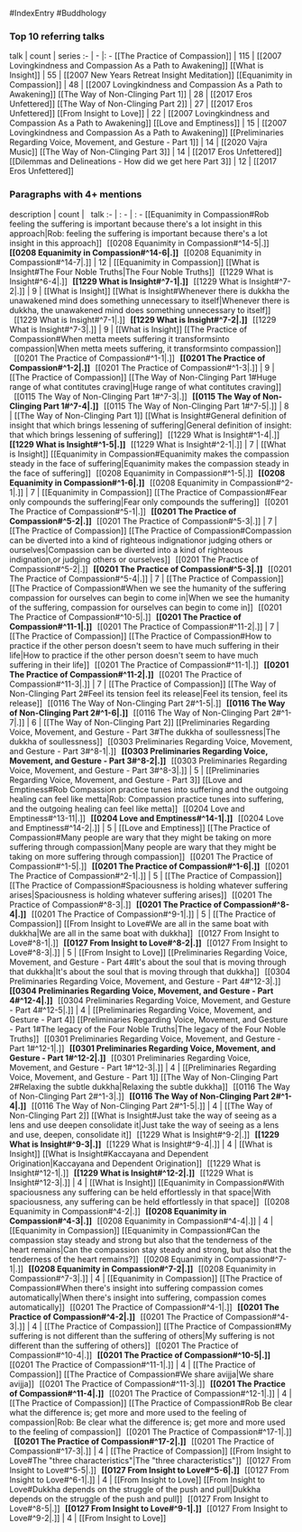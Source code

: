 #IndexEntry #Buddhology

### Top 10 referring talks
talk | count | series
:- | - |: -
[[The Practice of Compassion]] | 115 | [[2007 Lovingkindness and Compassion As a Path to Awakening]]
[[What is Insight]] | 55 | [[2007 New Years Retreat Insight Meditation]]
[[Equanimity in Compassion]] | 48 | [[2007 Lovingkindness and Compassion As a Path to Awakening]]
[[The Way of Non-Clinging Part 1]] | 28 | [[2017 Eros Unfettered]]
[[The Way of Non-Clinging Part 2]] | 27 | [[2017 Eros Unfettered]]
[[From Insight to Love]] | 22 | [[2007 Lovingkindness and Compassion As a Path to Awakening]]
[[Love and Emptiness]] | 15 | [[2007 Lovingkindness and Compassion As a Path to Awakening]]
[[Preliminaries Regarding Voice, Movement, and Gesture - Part 1]] | 14 | [[2020 Vajra Music]]
[[The Way of Non-Clinging Part 3]] | 14 | [[2017 Eros Unfettered]]
[[Dilemmas and Delineations - How did we get here Part 3]] | 12 | [[2017 Eros Unfettered]]

### Paragraphs with 4+ mentions
description | count | &nbsp;&nbsp;talk
:- | : - | : -
[[Equanimity in Compassion#Rob feeling the suffering is important because there's a lot insight in this approach\|Rob: feeling the suffering is important because there's a lot insight in this approach]] &nbsp;&nbsp;[[0208 Equanimity in Compassion#^14-5\|.]] &nbsp; **[[0208 Equanimity in Compassion#^14-6\|.]]** &nbsp; [[0208 Equanimity in Compassion#^14-7\|.]] | 12 | [[Equanimity in Compassion]]
[[What is Insight#The Four Noble Truths\|The Four Noble Truths]] &nbsp;&nbsp;[[1229 What is Insight#^6-4\|.]] &nbsp; **[[1229 What is Insight#^7-1\|.]]** &nbsp; [[1229 What is Insight#^7-2\|.]] | 9 | [[What is Insight]]
[[What is Insight#Whenever there is dukkha the unawakened mind does something unnecessary to itself\|Whenever there is dukkha, the unawakened mind does something unnecessary to itself]] &nbsp;&nbsp;[[1229 What is Insight#^7-1\|.]] &nbsp; **[[1229 What is Insight#^7-2\|.]]** &nbsp; [[1229 What is Insight#^7-3\|.]] | 9 | [[What is Insight]]
[[The Practice of Compassion#When metta meets suffering it transformsinto compassion\|When metta meets suffering, it transformsinto compassion]] &nbsp;&nbsp;[[0201 The Practice of Compassion#^1-1\|.]] &nbsp; **[[0201 The Practice of Compassion#^1-2\|.]]** &nbsp; [[0201 The Practice of Compassion#^1-3\|.]] | 9 | [[The Practice of Compassion]]
[[The Way of Non-Clinging Part 1#Huge range of what contitutes craving\|Huge range of what contitutes craving]] &nbsp;&nbsp;[[0115 The Way of Non-Clinging Part 1#^7-3\|.]] &nbsp; **[[0115 The Way of Non-Clinging Part 1#^7-4\|.]]** &nbsp; [[0115 The Way of Non-Clinging Part 1#^7-5\|.]] | 8 | [[The Way of Non-Clinging Part 1]]
[[What is Insight#General definition of insight that which brings lessening of suffering\|General definition of insight: that which brings lessening of suffering]] &nbsp;&nbsp;[[1229 What is Insight#^1-4\|.]] &nbsp; **[[1229 What is Insight#^1-5\|.]]** &nbsp; [[1229 What is Insight#^2-1\|.]] | 7 | [[What is Insight]]
[[Equanimity in Compassion#Equanimity makes the compassion steady in the face of suffering\|Equanimity makes the compassion steady in the face of suffering]] &nbsp;&nbsp;[[0208 Equanimity in Compassion#^1-5\|.]] &nbsp; **[[0208 Equanimity in Compassion#^1-6\|.]]** &nbsp; [[0208 Equanimity in Compassion#^2-1\|.]] | 7 | [[Equanimity in Compassion]]
[[The Practice of Compassion#Fear only compounds the suffering\|Fear only compounds the suffering]] &nbsp;&nbsp;[[0201 The Practice of Compassion#^5-1\|.]] &nbsp; **[[0201 The Practice of Compassion#^5-2\|.]]** &nbsp; [[0201 The Practice of Compassion#^5-3\|.]] | 7 | [[The Practice of Compassion]]
[[The Practice of Compassion#Compassion can be diverted into a kind of righteous indignationor judging others or ourselves\|Compassion can be diverted into a kind of righteous indignation,or judging others or ourselves]] &nbsp;&nbsp;[[0201 The Practice of Compassion#^5-2\|.]] &nbsp; **[[0201 The Practice of Compassion#^5-3\|.]]** &nbsp; [[0201 The Practice of Compassion#^5-4\|.]] | 7 | [[The Practice of Compassion]]
[[The Practice of Compassion#When we see the humanity of the suffering compassion for ourselves can begin to come in\|When we see the humanity of the suffering, compassion for ourselves can begin to come in]] &nbsp;&nbsp;[[0201 The Practice of Compassion#^10-5\|.]] &nbsp; **[[0201 The Practice of Compassion#^11-1\|.]]** &nbsp; [[0201 The Practice of Compassion#^11-2\|.]] | 7 | [[The Practice of Compassion]]
[[The Practice of Compassion#How to practice if the other person doesn't seem to have much suffering in their life\|How to practice if the other person doesn't seem to have much suffering in their life]] &nbsp;&nbsp;[[0201 The Practice of Compassion#^11-1\|.]] &nbsp; **[[0201 The Practice of Compassion#^11-2\|.]]** &nbsp; [[0201 The Practice of Compassion#^11-3\|.]] | 7 | [[The Practice of Compassion]]
[[The Way of Non-Clinging Part 2#Feel its tension feel its release\|Feel its tension, feel its release]] &nbsp;&nbsp;[[0116 The Way of Non-Clinging Part 2#^1-5\|.]] &nbsp; **[[0116 The Way of Non-Clinging Part 2#^1-6\|.]]** &nbsp; [[0116 The Way of Non-Clinging Part 2#^1-7\|.]] | 6 | [[The Way of Non-Clinging Part 2]]
[[Preliminaries Regarding Voice, Movement, and Gesture - Part 3#The dukkha of soullessness\|The dukkha of soullessness]] &nbsp;&nbsp;[[0303 Preliminaries Regarding Voice, Movement, and Gesture - Part 3#^8-1\|.]] &nbsp; **[[0303 Preliminaries Regarding Voice, Movement, and Gesture - Part 3#^8-2\|.]]** &nbsp; [[0303 Preliminaries Regarding Voice, Movement, and Gesture - Part 3#^8-3\|.]] | 5 | [[Preliminaries Regarding Voice, Movement, and Gesture - Part 3]]
[[Love and Emptiness#Rob Compassion practice tunes into suffering and the outgoing healing can feel like metta\|Rob: Compassion practice tunes into suffering, and the outgoing healing can feel like metta]] &nbsp;&nbsp;[[0204 Love and Emptiness#^13-11\|.]] &nbsp; **[[0204 Love and Emptiness#^14-1\|.]]** &nbsp; [[0204 Love and Emptiness#^14-2\|.]] | 5 | [[Love and Emptiness]]
[[The Practice of Compassion#Many people are wary that they might be taking on more suffering through compassion\|Many people are wary that they might be taking on more suffering through compassion]] &nbsp;&nbsp;[[0201 The Practice of Compassion#^1-5\|.]] &nbsp; **[[0201 The Practice of Compassion#^1-6\|.]]** &nbsp; [[0201 The Practice of Compassion#^2-1\|.]] | 5 | [[The Practice of Compassion]]
[[The Practice of Compassion#Spaciousness is holding whatever suffering arises\|Spaciousness is holding whatever suffering arises]] &nbsp;&nbsp;[[0201 The Practice of Compassion#^8-3\|.]] &nbsp; **[[0201 The Practice of Compassion#^8-4\|.]]** &nbsp; [[0201 The Practice of Compassion#^9-1\|.]] | 5 | [[The Practice of Compassion]]
[[From Insight to Love#We are all in the same boat with dukkha\|We are all in the same boat with dukkha]] &nbsp;&nbsp;[[0127 From Insight to Love#^8-1\|.]] &nbsp; **[[0127 From Insight to Love#^8-2\|.]]** &nbsp; [[0127 From Insight to Love#^8-3\|.]] | 5 | [[From Insight to Love]]
[[Preliminaries Regarding Voice, Movement, and Gesture - Part 4#It's about the soul that is moving through that dukkha\|It's about the soul that is moving through that dukkha]] &nbsp;&nbsp;[[0304 Preliminaries Regarding Voice, Movement, and Gesture - Part 4#^12-3\|.]] &nbsp; **[[0304 Preliminaries Regarding Voice, Movement, and Gesture - Part 4#^12-4\|.]]** &nbsp; [[0304 Preliminaries Regarding Voice, Movement, and Gesture - Part 4#^12-5\|.]] | 4 | [[Preliminaries Regarding Voice, Movement, and Gesture - Part 4]]
[[Preliminaries Regarding Voice, Movement, and Gesture - Part 1#The legacy of the Four Noble Truths\|The legacy of the Four Noble Truths]] &nbsp;&nbsp;[[0301 Preliminaries Regarding Voice, Movement, and Gesture - Part 1#^12-1\|.]] &nbsp; **[[0301 Preliminaries Regarding Voice, Movement, and Gesture - Part 1#^12-2\|.]]** &nbsp; [[0301 Preliminaries Regarding Voice, Movement, and Gesture - Part 1#^12-3\|.]] | 4 | [[Preliminaries Regarding Voice, Movement, and Gesture - Part 1]]
[[The Way of Non-Clinging Part 2#Relaxing the subtle dukkha\|Relaxing the subtle dukkha]] &nbsp;&nbsp;[[0116 The Way of Non-Clinging Part 2#^1-3\|.]] &nbsp; **[[0116 The Way of Non-Clinging Part 2#^1-4\|.]]** &nbsp; [[0116 The Way of Non-Clinging Part 2#^1-5\|.]] | 4 | [[The Way of Non-Clinging Part 2]]
[[What is Insight#Just take the way of seeing as a lens and use deepen consolidate it\|Just take the way of seeing as a lens and use, deepen, consolidate it]] &nbsp;&nbsp;[[1229 What is Insight#^9-2\|.]] &nbsp; **[[1229 What is Insight#^9-3\|.]]** &nbsp; [[1229 What is Insight#^9-4\|.]] | 4 | [[What is Insight]]
[[What is Insight#Kaccayana and Dependent Origination\|Kaccayana and Dependent Origination]] &nbsp;&nbsp;[[1229 What is Insight#^12-1\|.]] &nbsp; **[[1229 What is Insight#^12-2\|.]]** &nbsp; [[1229 What is Insight#^12-3\|.]] | 4 | [[What is Insight]]
[[Equanimity in Compassion#With spaciousness any suffering can be held effortlessly in that space\|With spaciousness, any suffering can be held effortlessly in that space]] &nbsp;&nbsp;[[0208 Equanimity in Compassion#^4-2\|.]] &nbsp; **[[0208 Equanimity in Compassion#^4-3\|.]]** &nbsp; [[0208 Equanimity in Compassion#^4-4\|.]] | 4 | [[Equanimity in Compassion]]
[[Equanimity in Compassion#Can the compassion stay steady and strong but also that the tenderness of the heart remains\|Can the compassion stay steady and strong, but also that the tenderness of the heart remains?]] &nbsp;&nbsp;[[0208 Equanimity in Compassion#^7-1\|.]] &nbsp; **[[0208 Equanimity in Compassion#^7-2\|.]]** &nbsp; [[0208 Equanimity in Compassion#^7-3\|.]] | 4 | [[Equanimity in Compassion]]
[[The Practice of Compassion#When there's insight into suffering compassion comes automatically\|When there's insight into suffering, compassion comes automatically]] &nbsp;&nbsp;[[0201 The Practice of Compassion#^4-1\|.]] &nbsp; **[[0201 The Practice of Compassion#^4-2\|.]]** &nbsp; [[0201 The Practice of Compassion#^4-3\|.]] | 4 | [[The Practice of Compassion]]
[[The Practice of Compassion#My suffering is not different than the suffering of others\|My suffering is not different than the suffering of others]] &nbsp;&nbsp;[[0201 The Practice of Compassion#^10-4\|.]] &nbsp; **[[0201 The Practice of Compassion#^10-5\|.]]** &nbsp; [[0201 The Practice of Compassion#^11-1\|.]] | 4 | [[The Practice of Compassion]]
[[The Practice of Compassion#We share avijja\|We share avijja]] &nbsp;&nbsp;[[0201 The Practice of Compassion#^11-3\|.]] &nbsp; **[[0201 The Practice of Compassion#^11-4\|.]]** &nbsp; [[0201 The Practice of Compassion#^12-1\|.]] | 4 | [[The Practice of Compassion]]
[[The Practice of Compassion#Rob Be clear what the difference is; get more and more used to the feeling of compassion\|Rob: Be clear what the difference is; get more and more used to the feeling of compassion]] &nbsp;&nbsp;[[0201 The Practice of Compassion#^17-1\|.]] &nbsp; **[[0201 The Practice of Compassion#^17-2\|.]]** &nbsp; [[0201 The Practice of Compassion#^17-3\|.]] | 4 | [[The Practice of Compassion]]
[[From Insight to Love#The "three characteristics"\|The "three characteristics"]] &nbsp;&nbsp;[[0127 From Insight to Love#^5-5\|.]] &nbsp; **[[0127 From Insight to Love#^5-6\|.]]** &nbsp; [[0127 From Insight to Love#^6-1\|.]] | 4 | [[From Insight to Love]]
[[From Insight to Love#Dukkha depends on the struggle of the push and pull\|Dukkha depends on the struggle of the push and pull]] &nbsp;&nbsp;[[0127 From Insight to Love#^8-5\|.]] &nbsp; **[[0127 From Insight to Love#^9-1\|.]]** &nbsp; [[0127 From Insight to Love#^9-2\|.]] | 4 | [[From Insight to Love]]

